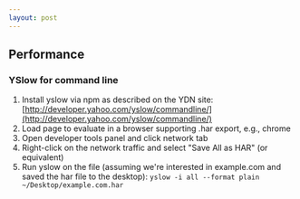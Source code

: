 ```yaml
---
layout: post
---
```


## Performance

### YSlow for command line

1. Install yslow via npm as described on the YDN site: [http://developer.yahoo.com/yslow/commandline/](http://developer.yahoo.com/yslow/commandline/)
1. Load page to evaluate in a browser supporting .har export, e.g., chrome
1. Open developer tools panel and click network tab
1. Right-click on the network traffic and select "Save All as HAR" (or equivalent)
1. Run yslow on the file (assuming we're interested in example.com and saved the har file to the desktop): `yslow -i all --format plain ~/Desktop/example.com.har`